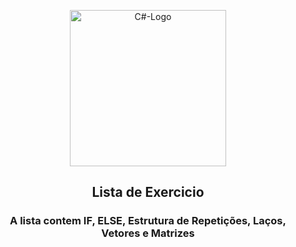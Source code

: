 <p align="center"><img style="width: 250px;" src="https://cdn.cdnlogo.com/logos/c/27/c.svg" alt="C#-Logo"></p>
<h2 align="center">Lista de Exercicio</h2>
<h3 align="center">A lista contem IF, ELSE, Estrutura de Repetições, Laços, Vetores e Matrizes</h3>
<br>
<br>
<!--https://cdn.cdnlogo.com/logos/c/27/c.svg-->
<h1></h1>
